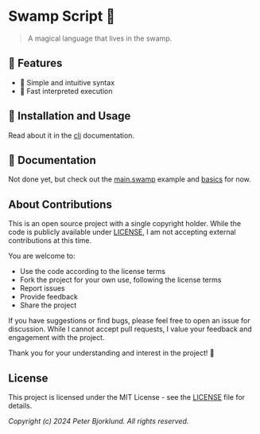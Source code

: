# Swamp Script 🐊

> A magical language that lives in the swamp.

## 🌟 Features

- 🎯 Simple and intuitive syntax
- 🔄 Fast interpreted execution

## 🚀 Installation and Usage

Read about it in the [cli](crates/cli/README.md) documentation.

## 📗 Documentation

Not done yet, but check out the [main.swamp](examples/main.swamp) example and [basics](docs/basics.md) for now.

## About Contributions

This is an open source project with a single copyright holder.
While the code is publicly available under [LICENSE](LICENSE), I am not accepting external contributions at this time.

You are welcome to:
- Use the code according to the license terms
- Fork the project for your own use, following the license terms
- Report issues
- Provide feedback
- Share the project

If you have suggestions or find bugs, please feel free to open an issue for discussion. While I cannot accept pull requests, I value your feedback and engagement with the project.

Thank you for your understanding and interest in the project! 🙏

## License

This project is licensed under the MIT License - see the [LICENSE](LICENSE) file for details.

_Copyright (c) 2024 Peter Bjorklund. All rights reserved._